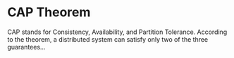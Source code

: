 # CAP Theorem

CAP stands for Consistency, Availability, and Partition Tolerance. According to the theorem, a distributed system can satisfy only two of the three guarantees...
